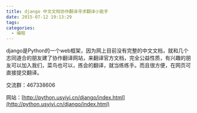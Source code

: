 ```yaml
---
title: django 中文文档协作翻译寻求翻译小能手
date: 2015-07-12 19:13:29
tags:
categories:
  - 编程
---
```


django是Python的一个web框架，因为网上目前没有完整的中文文档，就和几个志同道合的朋友建了协作翻译网站，来翻译官方文档，完全公益性质，有兴趣的朋友可以加入我们，菜鸟也可以，拣会的翻译，就当练练手。而且很方便，在网页可直接提交翻译。

交流群：467338606

网站：[http://python.usyiyi.cn/django/index.html](http://python.usyiyi.cn/django/index.html)
